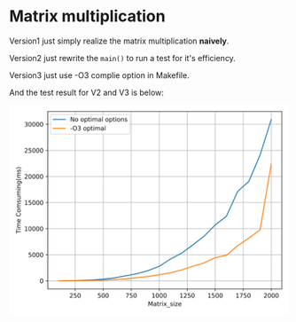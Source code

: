 # Matrix multiplication

Version1 just simply realize the matrix multiplication **naively**.

Version2 just rewrite the `main()` to run a test for it's efficiency.

Version3 just use -O3 complie option in Makefile.

And the test result for V2 and V3 is below:

![alt text](testlog.svg)